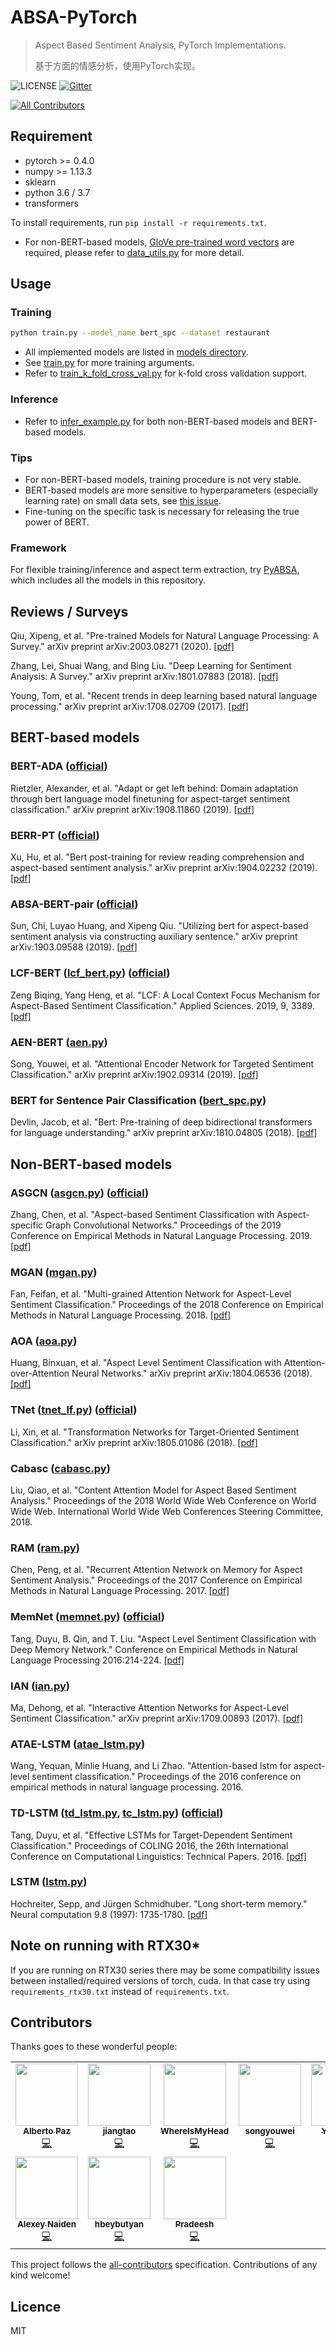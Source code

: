 # ABSA-PyTorch

> Aspect Based Sentiment Analysis, PyTorch Implementations.
>
> 基于方面的情感分析，使用PyTorch实现。

![LICENSE](https://img.shields.io/packagist/l/doctrine/orm.svg)
[![Gitter](https://badges.gitter.im/ABSA-PyTorch/community.svg)](https://gitter.im/ABSA-PyTorch/community?utm_source=badge&utm_medium=badge&utm_campaign=pr-badge)
<!-- ALL-CONTRIBUTORS-BADGE:START - Do not remove or modify this section -->
[![All Contributors](https://img.shields.io/badge/all_contributors-10-orange.svg?style=flat-square)](#contributors-)
<!-- ALL-CONTRIBUTORS-BADGE:END -->

## Requirement

* pytorch >= 0.4.0
* numpy >= 1.13.3
* sklearn
* python 3.6 / 3.7
* transformers

To install requirements, run `pip install -r requirements.txt`.

* For non-BERT-based models,
[GloVe pre-trained word vectors](https://github.com/stanfordnlp/GloVe#download-pre-trained-word-vectors) are required, please refer to [data_utils.py](./data_utils.py) for more detail.

## Usage

### Training

```sh
python train.py --model_name bert_spc --dataset restaurant
```

* All implemented models are listed in [models directory](./models/).
* See [train.py](src/train.py) for more training arguments.
* Refer to [train_k_fold_cross_val.py](./train_k_fold_cross_val.py) for k-fold cross validation support.

### Inference

* Refer to [infer_example.py](./infer_example.py) for both non-BERT-based models and BERT-based models.

### Tips

* For non-BERT-based models, training procedure is not very stable.
* BERT-based models are more sensitive to hyperparameters (especially learning rate) on small data sets, see [this issue](https://github.com/songyouwei/ABSA-PyTorch/issues/27).
* Fine-tuning on the specific task is necessary for releasing the true power of BERT.

### Framework
For flexible training/inference and aspect term extraction, try [PyABSA](https://github.com/yangheng95/PyABSA), which includes all the models in this repository.

## Reviews / Surveys

Qiu, Xipeng, et al. "Pre-trained Models for Natural Language Processing: A Survey." arXiv preprint arXiv:2003.08271 (2020). [[pdf]](https://arxiv.org/pdf/2003.08271)

Zhang, Lei, Shuai Wang, and Bing Liu. "Deep Learning for Sentiment Analysis: A Survey." arXiv preprint arXiv:1801.07883 (2018). [[pdf]](https://arxiv.org/pdf/1801.07883)

Young, Tom, et al. "Recent trends in deep learning based natural language processing." arXiv preprint arXiv:1708.02709 (2017). [[pdf]](https://arxiv.org/pdf/1708.02709)


## BERT-based models

### BERT-ADA ([official](https://github.com/deepopinion/domain-adapted-atsc))

Rietzler, Alexander, et al. "Adapt or get left behind: Domain adaptation through bert language model finetuning for aspect-target sentiment classification." arXiv preprint arXiv:1908.11860 (2019). [[pdf](https://arxiv.org/pdf/1908.11860)]

### BERR-PT ([official](https://github.com/howardhsu/BERT-for-RRC-ABSA))

Xu, Hu, et al. "Bert post-training for review reading comprehension and aspect-based sentiment analysis." arXiv preprint arXiv:1904.02232 (2019). [[pdf](https://arxiv.org/pdf/1904.02232)]

### ABSA-BERT-pair ([official](https://github.com/HSLCY/ABSA-BERT-pair))

Sun, Chi, Luyao Huang, and Xipeng Qiu. "Utilizing bert for aspect-based sentiment analysis via constructing auxiliary sentence." arXiv preprint arXiv:1903.09588 (2019). [[pdf](https://arxiv.org/pdf/1903.09588.pdf)]

### LCF-BERT ([lcf_bert.py](./models/lcf_bert.py)) ([official](https://github.com/yangheng95/LCF-ABSA))

Zeng Biqing, Yang Heng, et al. "LCF: A Local Context Focus Mechanism for Aspect-Based Sentiment Classification." Applied Sciences. 2019, 9, 3389. [[pdf]](https://www.mdpi.com/2076-3417/9/16/3389/pdf)

### AEN-BERT ([aen.py](./models/aen.py))

Song, Youwei, et al. "Attentional Encoder Network for Targeted Sentiment Classification." arXiv preprint arXiv:1902.09314 (2019). [[pdf]](https://arxiv.org/pdf/1902.09314.pdf)

### BERT for Sentence Pair Classification ([bert_spc.py](./models/bert_spc.py))

Devlin, Jacob, et al. "Bert: Pre-training of deep bidirectional transformers for language understanding." arXiv preprint arXiv:1810.04805 (2018). [[pdf]](https://arxiv.org/pdf/1810.04805.pdf)


## Non-BERT-based models

### ASGCN ([asgcn.py](./models/asgcn.py)) ([official](https://github.com/GeneZC/ASGCN))

Zhang, Chen, et al. "Aspect-based Sentiment Classification with Aspect-specific Graph Convolutional Networks." Proceedings of the 2019 Conference on Empirical Methods in Natural Language Processing. 2019. [[pdf]](https://www.aclweb.org/anthology/D19-1464)

### MGAN ([mgan.py](./models/mgan.py))

Fan, Feifan, et al. "Multi-grained Attention Network for Aspect-Level Sentiment Classification." Proceedings of the 2018 Conference on Empirical Methods in Natural Language Processing. 2018. [[pdf]](http://aclweb.org/anthology/D18-1380)

### AOA ([aoa.py](./models/aoa.py))

Huang, Binxuan, et al. "Aspect Level Sentiment Classification with Attention-over-Attention Neural Networks." arXiv preprint arXiv:1804.06536 (2018). [[pdf]](https://arxiv.org/pdf/1804.06536.pdf)

### TNet ([tnet_lf.py](./models/tnet_lf.py)) ([official](https://github.com/lixin4ever/TNet))

Li, Xin, et al. "Transformation Networks for Target-Oriented Sentiment Classification." arXiv preprint arXiv:1805.01086 (2018). [[pdf]](https://arxiv.org/pdf/1805.01086)

### Cabasc ([cabasc.py](./models/cabasc.py))

Liu, Qiao, et al. "Content Attention Model for Aspect Based Sentiment Analysis." Proceedings of the 2018 World Wide Web Conference on World Wide Web. International World Wide Web Conferences Steering Committee, 2018.

### RAM ([ram.py](./models/ram.py))

Chen, Peng, et al. "Recurrent Attention Network on Memory for Aspect Sentiment Analysis." Proceedings of the 2017 Conference on Empirical Methods in Natural Language Processing. 2017. [[pdf]](http://www.aclweb.org/anthology/D17-1047)

### MemNet ([memnet.py](./models/memnet.py)) ([official](https://drive.google.com/open?id=1Hc886aivHmIzwlawapzbpRdTfPoTyi1U))

Tang, Duyu, B. Qin, and T. Liu. "Aspect Level Sentiment Classification with Deep Memory Network." Conference on Empirical Methods in Natural Language Processing 2016:214-224. [[pdf]](https://arxiv.org/pdf/1605.08900)

### IAN ([ian.py](./models/ian.py))

Ma, Dehong, et al. "Interactive Attention Networks for Aspect-Level Sentiment Classification." arXiv preprint arXiv:1709.00893 (2017). [[pdf]](https://arxiv.org/pdf/1709.00893)

### ATAE-LSTM ([atae_lstm.py](./models/atae_lstm.py))

Wang, Yequan, Minlie Huang, and Li Zhao. "Attention-based lstm for aspect-level sentiment classification." Proceedings of the 2016 conference on empirical methods in natural language processing. 2016.

### TD-LSTM ([td_lstm.py](./models/td_lstm.py), [tc_lstm.py](./models/tc_lstm.py)) ([official](https://drive.google.com/open?id=17RF8MZs456ov9MDiUYZp0SCGL6LvBQl6))

Tang, Duyu, et al. "Effective LSTMs for Target-Dependent Sentiment Classification." Proceedings of COLING 2016, the 26th International Conference on Computational Linguistics: Technical Papers. 2016. [[pdf]](https://arxiv.org/pdf/1512.01100)

### LSTM ([lstm.py](./models/lstm.py))

Hochreiter, Sepp, and Jürgen Schmidhuber. "Long short-term memory." Neural computation 9.8 (1997): 1735-1780. [[pdf](http://citeseerx.ist.psu.edu/viewdoc/download?doi=10.1.1.676.4320&rep=rep1&type=pdf)]

## Note on running with RTX30*
If you are running on RTX30 series there may be some compatibility issues between installed/required versions of torch, cuda.
In that case try using `requirements_rtx30.txt` instead of `requirements.txt`.

## Contributors

Thanks goes to these wonderful people:

<!-- ALL-CONTRIBUTORS-LIST:START - Do not remove or modify this section -->
<!-- prettier-ignore-start -->
<!-- markdownlint-disable -->
<table>
  <tr>
    <td align="center"><a href="https://github.com/AlbertoPaz"><img src="https://avatars2.githubusercontent.com/u/36967362?v=4?s=100" width="100px;" alt=""/><br /><sub><b>Alberto Paz</b></sub></a><br /><a href="https://github.com/songyouwei/ABSA-PyTorch/commits?author=AlbertoPaz" title="Code">💻</a></td>
    <td align="center"><a href="http://taojiang0923@gmail.com"><img src="https://avatars0.githubusercontent.com/u/37891032?v=4?s=100" width="100px;" alt=""/><br /><sub><b>jiangtao </b></sub></a><br /><a href="https://github.com/songyouwei/ABSA-PyTorch/commits?author=jiangtaojy" title="Code">💻</a></td>
    <td align="center"><a href="https://genezc.github.io"><img src="https://avatars0.githubusercontent.com/u/24239326?v=4?s=100" width="100px;" alt=""/><br /><sub><b>WhereIsMyHead</b></sub></a><br /><a href="https://github.com/songyouwei/ABSA-PyTorch/commits?author=GeneZC" title="Code">💻</a></td>
    <td align="center"><a href="https://github.com/songyouwei"><img src="https://avatars1.githubusercontent.com/u/2573291?v=4?s=100" width="100px;" alt=""/><br /><sub><b>songyouwei</b></sub></a><br /><a href="https://github.com/songyouwei/ABSA-PyTorch/commits?author=songyouwei" title="Code">💻</a></td>
    <td align="center"><a href="https://github.com/yangheng95"><img src="https://avatars2.githubusercontent.com/u/51735130?v=4?s=100" width="100px;" alt=""/><br /><sub><b>YangHeng</b></sub></a><br /><a href="https://github.com/songyouwei/ABSA-PyTorch/commits?author=yangheng95" title="Code">💻</a></td>
    <td align="center"><a href="https://github.com/rmarcacini"><img src="https://avatars0.githubusercontent.com/u/40037976?v=4?s=100" width="100px;" alt=""/><br /><sub><b>rmarcacini</b></sub></a><br /><a href="https://github.com/songyouwei/ABSA-PyTorch/commits?author=rmarcacini" title="Code">💻</a></td>
    <td align="center"><a href="https://github.com/ZhangYikaii"><img src="https://avatars1.githubusercontent.com/u/46623714?v=4?s=100" width="100px;" alt=""/><br /><sub><b>Yikai Zhang</b></sub></a><br /><a href="https://github.com/songyouwei/ABSA-PyTorch/commits?author=ZhangYikaii" title="Code">💻</a></td>
  </tr>
  <tr>
    <td align="center"><a href="https://github.com/anayden"><img src="https://avatars0.githubusercontent.com/u/17383?v=4?s=100" width="100px;" alt=""/><br /><sub><b>Alexey Naiden</b></sub></a><br /><a href="https://github.com/songyouwei/ABSA-PyTorch/commits?author=anayden" title="Code">💻</a></td>
    <td align="center"><a href="https://github.com/hbeybutyan"><img src="https://avatars.githubusercontent.com/u/16852864?v=4?s=100" width="100px;" alt=""/><br /><sub><b>hbeybutyan</b></sub></a><br /><a href="https://github.com/songyouwei/ABSA-PyTorch/commits?author=hbeybutyan" title="Code">💻</a></td>
    <td align="center"><a href="https://prasys.info"><img src="https://avatars.githubusercontent.com/u/15159757?v=4?s=100" width="100px;" alt=""/><br /><sub><b>Pradeesh</b></sub></a><br /><a href="https://github.com/songyouwei/ABSA-PyTorch/commits?author=prasys" title="Code">💻</a></td>
  </tr>
</table>

<!-- markdownlint-restore -->
<!-- prettier-ignore-end -->

<!-- ALL-CONTRIBUTORS-LIST:END -->

This project follows the [all-contributors](https://github.com/all-contributors/all-contributors) specification. Contributions of any kind welcome!

## Licence

MIT
